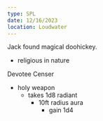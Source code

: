```yaml
---
type: SPL
date: 12/16/2023
location: Loudwater
---
```


Jack found magical doohickey.
- religious in nature

Devotee Censer 
- holy weapon
	- takes 1d8 radiant
		- 10ft radius aura
			- gain 1d4

